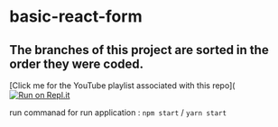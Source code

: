 # basic-react-form
## The branches of this project are sorted in the order they were coded.

[Click me for the YouTube playlist associated with this repo](
[![Run on Repl.it](https://repl.it/badge/github/benawad/basic-react-form)](https://repl.it/github/benawad/basic-react-form)

run commanad for run application : `npm start` / `yarn start`
